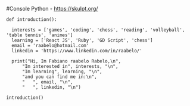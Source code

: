  #Console Python - https://skulpt.org/
 
    def introduction():
 
      interests = ['games', 'coding', 'chess', 'reading', 'volleyball', 'table tennis', 'animes']   
      learning = ['React JS', 'Ruby', 'GD Script', 'chess']
      email = 'raabelo@hotmail.com'
      linkedin = 'https://www.linkedin.com/in/raabelo/'
    
      print("Hi, Im Fabiano raabelo Rabelo,\n",
          "Im interested in", interests, "\n",
          "Im learning", learning, "\n",
          "and you can find me in:\n",
          "   ", email, "\n",
          "   ", linkedin, "\n")
    
    introduction()


